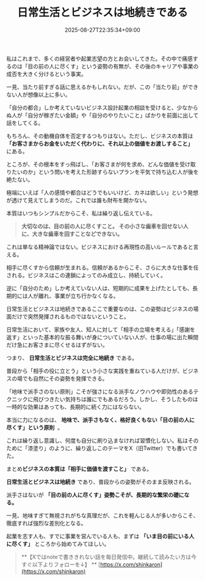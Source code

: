 ﻿---
title: "日常生活とビジネスは地続きである"
date: 2025-08-27T22:35:34+09:00
draft: false
---

私はこれまで、多くの経営者や起業志望の方とお会いしてきた。その中で痛感するのは「目の前の人に尽くす」という姿勢の有無が、その後のキャリアや事業の成否を大きく分けるという事実。

一見、当たり前すぎる話に思えるかもしれない。だが、この「当たり前」ができない人が想像以上に多い。


「自分の都合」しか考えていないビジネス設計起業の相談を受けると、少なからぬ人が「自分が稼ぎたい金額」や「自分のやりたいこと」ばかりを前面に出して話をしてくる。

もちろん、その動機自体を否定するつもりはない。ただし、ビジネスの本質は  **「お客さまからお金をいただく代わりに、それ以上の価値をお渡しすること」**  にある。

ところが、その根本をすっ飛ばし、「お客さまが何を求め、どんな価値を受け取りたいのか」という問いを考えた形跡すらないプランを平気で持ち込む人が後を絶たない。

極端にいえば「人の感情や都合はどうでもいいけど、カネは欲しい」という発想が透けて見えてしまうのだ。これでは誰も財布を開かない。

本質はいつもシンプルだからこそ、私は繰り返し伝えている。

> **大切なのは、目の前の人に尽くすこと。
> その小さな歯車を回せない人に、大きな歯車を回すことなどできない。**

これは単なる精神論ではない。ビジネスにおける再現性の高いルールであると言える。

相手に尽くすから信頼が生まれる。信頼があるからこそ、さらに大きな仕事を任される。ビジネスはこの連鎖によってのみ成立し、持続していく。

逆に「自分のため」しか考えていない人は、短期的に成果を上げたとしても、長期的には人が離れ、事業が立ち行かなくなる。

日常生活とビジネスは地続きであるここで重要なのは、この姿勢はビジネスの場面だけで突然発揮されるものではないということ。

日常生活において、家族や友人、知人に対して「相手の立場を考える」「感謝を返す」といった基本的な振る舞いが身についていない人が、仕事の場に出た瞬間だけ急にお客さまに尽くせるはずがない。

つまり、  **日常生活とビジネスは完全に地続き**  である。

普段から「相手の役に立とう」という小さな実践を重ねている人だけが、ビジネスの場でも自然にその姿勢を発揮できる。

「地味で派手さのない原則」こそが強さになる派手なノウハウや即効性のあるテクニックに飛びつきたい気持ちは誰にでもあるだろう。しかし、そうしたものは一時的な効果はあっても、長期的に続く力にはならない。

本当に力になるのは、 **地味で、派手さもなく、格好良くもない「目の前の人に尽くす」という原則**  。

これは繰り返し意識し、何度も自分に刷り込まなければ習慣化しない。私はそのために「漆塗り」のように、繰り返しこのテーマをX（旧Twitter）でも書いてきた。

まとめ**ビジネスの本質は「相手に価値を渡すこと」** である。

**日常生活とビジネスは地続き** であり、普段からの姿勢がそのまま反映される。

派手さはないが **「目の前の人に尽くす」姿勢こそが、長期的な繁栄の礎になる。**

一見、地味すぎて無視されがちな真理だが、これを軽んじる人が多いからこそ、徹底すれば強烈な差別化となる。

起業を志す人も、すでに事業を営んでいる人も、まずは  **「いま目の前にいる人に尽くす」** ところから始めてみてほしい。

> **【Xではnoteで書ききれない話を毎日発信中。継続して読みたい方は今すぐ以下よりフォローを↓】
> ** [https://x.com/shinkaron](https://x.com/shinkaron)